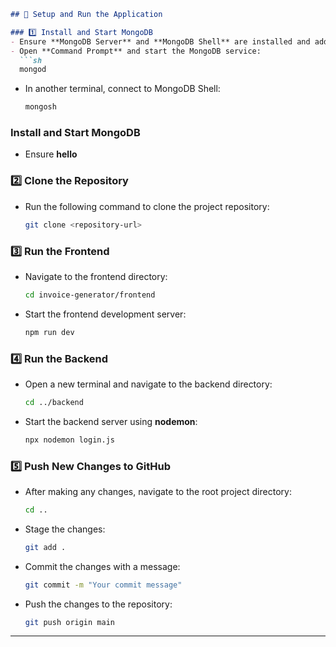 
```md
## 🚀 Setup and Run the Application

### 1️⃣ Install and Start MongoDB  
- Ensure **MongoDB Server** and **MongoDB Shell** are installed and added to the system path.  
- Open **Command Prompt** and start the MongoDB service:  
  ```sh
  mongod
  ```
- In another terminal, connect to MongoDB Shell:  
  ```sh
  mongosh
  ```


### Install and Start MongoDB
- Ensure **hello**
### 2️⃣ Clone the Repository  
- Run the following command to clone the project repository:  
  ```sh
  git clone <repository-url>
  ```

### 3️⃣ Run the Frontend  
- Navigate to the frontend directory:  
  ```sh
  cd invoice-generator/frontend
  ```
- Start the frontend development server:  
  ```sh
  npm run dev
  ```

### 4️⃣ Run the Backend  
- Open a new terminal and navigate to the backend directory:  
  ```sh
  cd ../backend
  ```
- Start the backend server using **nodemon**:  
  ```sh
  npx nodemon login.js
  ```

### 5️⃣ Push New Changes to GitHub  
- After making any changes, navigate to the root project directory:  
  ```sh
  cd ..
  ```
- Stage the changes:  
  ```sh
  git add .
  ```
- Commit the changes with a message:  
  ```sh
  git commit -m "Your commit message"
  ```
- Push the changes to the repository:  
  ```sh
  git push origin main
  ```

---
